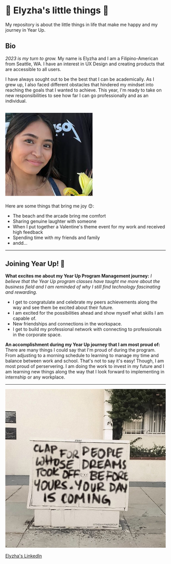 # 🌼 Elyzha's little things 🌸  
My repository is about the little things in life that make me happy and my journey in Year Up. 

## Bio
*2023 is my turn to grow.* My name is Elyzha and I am a Filipino-American from Seattle, WA. I have an interest in UX Design and creating products that are accessible to all users. 

I have always sought out to be the best that I can be academically. As I grew up, I also faced different obstacles that hindered my mindset into reaching the goals that I wanted to achieve. This year, I'm ready to take on new responsibilities to see how far I can go professionally and as an individual.

![alt text](me.PNG)
---

Here are some things that bring me joy 😊:
- The beach and the arcade bring me comfort
- Sharing genuine laughter with someone
- When I put together a Valentine's theme event for my work and received high feedback
- Spending time with my friends and family
- andd...

---

## Joining Year Up! 🦋

**What excites me about my Year Up Program Management journey:**
*I believe that the Year Up program classes have taught me more about the business field and I am reminded of why I still find technology fascinating and rewarding.*
- I get to congratulate and celebrate my peers achievements along the way and see them be excited about their future.
- I am excited for the possibilities ahead and show myself what skills I am capable of.
- New friendships and connections in the workspace.
- I get to build my professional network with connecting to professionals in the corporate space.

**An accomplishment during my Year Up journey that I am most proud of:**
There are many things I could say that I'm proud of during the program. From adjusting to a morning schedule to learning to manage my time and balance between work and school. That's not to say it's easy! Though, I am most proud of perservering. I am doing the work to invest in my future and I am learning new things along the way that I look forward to implementing in internship or any workplace.

---
 
![alt text](dreams.jpeg)

[Elyzha's LinkedIn](https://www.linkedin.com/in/elyzha-a-profile/)
